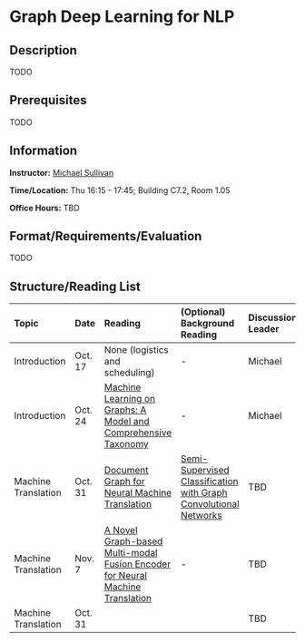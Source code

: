# Graph Deep Learning for NLP

## Description

TODO

## Prerequisites

TODO

## Information

**Instructor:** [Michael Sullivan](https://www.acsu.buffalo.edu/~mjs227/)

**Time/Location:** Thu 16:15 - 17:45; Building C7.2, Room 1.05

**Office Hours:** TBD

## Format/Requirements/Evaluation

TODO

## Structure/Reading List

| Topic | Date | Reading | (Optional) Background Reading | Discussion Leader |
| :--- | :--- | :--- | :--- | :--- |
| Introduction | Oct. 17 | None (logistics and scheduling) | - | Michael |
| Introduction | Oct. 24 | [Machine Learning on Graphs: A Model and Comprehensive Taxonomy](https://www.jmlr.org/papers/v23/20-852.html) | - | Michael |
| Machine Translation | Oct. 31 | [Document Graph for Neural Machine Translation](https://aclanthology.org/2021.emnlp-main.663) | [Semi-Supervised Classification with Graph Convolutional Networks](https://openreview.net/forum?id=SJU4ayYgl) | TBD |
| Machine Translation | Nov. 7 | [A Novel Graph-based Multi-modal Fusion Encoder for Neural Machine Translation](https://aclanthology.org/2020.acl-main.273) | - | TBD |
| Machine Translation | Oct. 31 |  |  | TBD |

